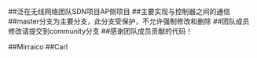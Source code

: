 ##泛在无线网络团队SDN项目AP侧项目
##主要实现与控制器之间的通信
##master分支为主要分支，此分支受保护，不允许强制修改和删除
##团队成员修改请提交到community分支
##感谢团队成员贡献的代码！

##Mirraico
##Carl


